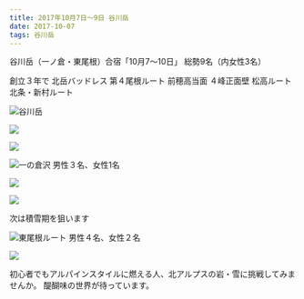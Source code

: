 ```yaml
---
title: 2017年10月7日～9日 谷川岳
date: 2017-10-07
tags: 谷川岳
---
```


谷川岳（一ノ倉・東尾根）合宿「10月7～10日」
総勢9名（内女性3名）


創立３年で
北岳バッドレス 第４尾根ルート
前穂高当面 ４峰正面壁
松高ルート
北条・新村ルート

![谷川岳](paste21.png)

![](paste18.png)

![](paste19.png)

![一の倉沢<br>男性３名、女性1名](paste20.png)  


![](paste22.png)


![](paste23.png)  

次は積雪期を狙います
　　　

![東尾根ルート<br>男性４名、女性２名  ](paste24.png)</td>

![](paste25.png)

初心者でもアルパインスタイルに燃える人、北アルプスの岩・雪に挑戦してみませんか。
醍醐味の世界が待っています。
